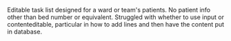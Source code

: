 Editable task list designed for a ward or team's patients.
No patient info other than bed number or equivalent.
Struggled with whether to use input or contenteditable, particular in how to add lines and then have the content put in database.
